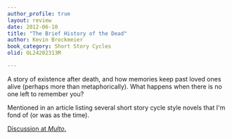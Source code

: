 ```yaml
---
author_profile: true
layout: review
date: 2012-06-10
title: "The Brief History of the Dead"
author: Kevin Brockmeier
book_category: Short Story Cycles
olid: OL24202313M

---
```

A story of existence after death, and how memories keep past loved ones alive (perhaps more than metaphorically). What happens when there is no one left to remember you? 

Mentioned in an article listing several short story cycle style novels that I'm fond of (or was as the time).

[Discussion at *Multo*.](https://multoghost.wordpress.com/2012/06/10/stories-for-the-short-attention-span/)